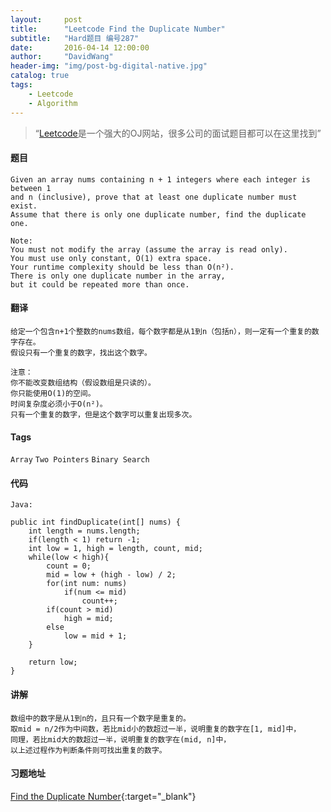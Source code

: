 ```yaml
---
layout:     post
title:      "Leetcode Find the Duplicate Number"
subtitle:   "Hard题目 编号287"
date:       2016-04-14 12:00:00
author:     "DavidWang"
header-img: "img/post-bg-digital-native.jpg"
catalog: true
tags:
    - Leetcode
    - Algorithm
---
```


> “[Leetcode](https://leetcode.com/)是一个强大的OJ网站，很多公司的面试题目都可以在这里找到”

#### 题目

```
Given an array nums containing n + 1 integers where each integer is between 1
and n (inclusive), prove that at least one duplicate number must exist.
Assume that there is only one duplicate number, find the duplicate one.

Note:
You must not modify the array (assume the array is read only).
You must use only constant, O(1) extra space.
Your runtime complexity should be less than O(n²).
There is only one duplicate number in the array,
but it could be repeated more than once.
```

#### 翻译

```
给定一个包含n+1个整数的nums数组，每个数字都是从1到n（包括n），则一定有一个重复的数字存在。
假设只有一个重复的数字，找出这个数字。

注意：
你不能改变数组结构（假设数组是只读的）。
你只能使用O(1)的空间。
时间复杂度必须小于O(n²)。
只有一个重复的数字，但是这个数字可以重复出现多次。
```

#### Tags

`Array` `Two Pointers` `Binary Search`

#### 代码

```
Java:

public int findDuplicate(int[] nums) {
    int length = nums.length;
    if(length < 1) return -1;
    int low = 1, high = length, count, mid;
    while(low < high){
        count = 0;
        mid = low + (high - low) / 2;
        for(int num: nums)
            if(num <= mid)
                count++;
        if(count > mid)
            high = mid;
        else
            low = mid + 1;
    }

    return low;
}

```

#### 讲解

```
数组中的数字是从1到n的，且只有一个数字是重复的。
取mid = n/2作为中间数，若比mid小的数超过一半，说明重复的数字在[1, mid]中，
同理，若比mid大的数超过一半，说明重复的数字在(mid, n]中，
以上述过程作为判断条件则可找出重复的数字。
```

#### 习题地址
[Find the Duplicate Number](https://leetcode.com/problems/find-the-duplicate-number/){:target="_blank"}
